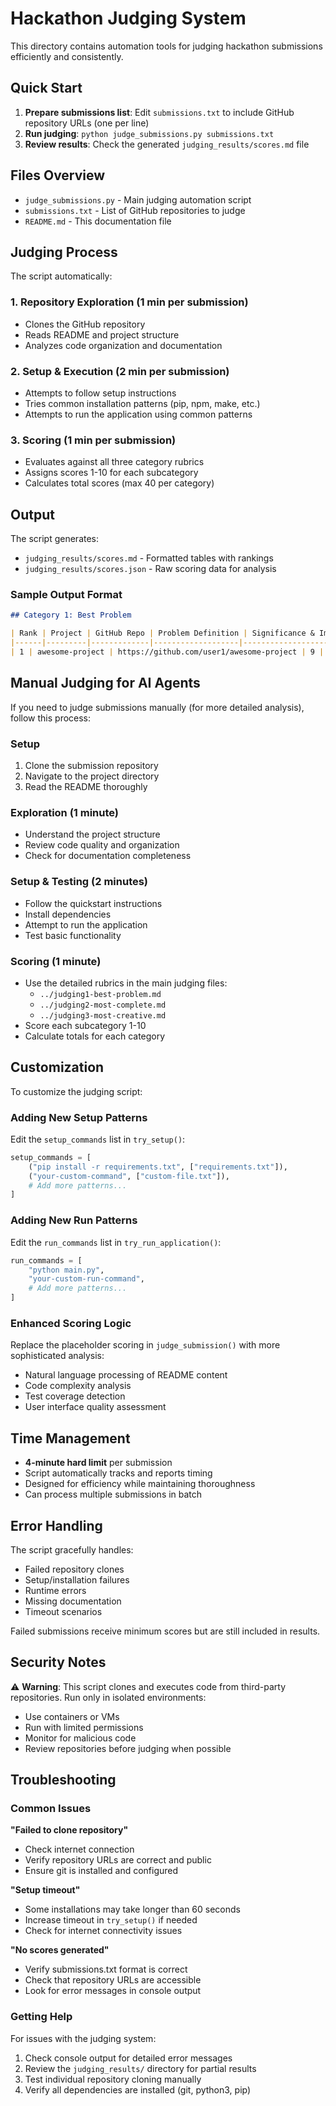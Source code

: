# Hackathon Judging System

This directory contains automation tools for judging hackathon submissions efficiently and consistently.

## Quick Start

1. **Prepare submissions list**: Edit `submissions.txt` to include GitHub repository URLs (one per line)
2. **Run judging**: `python judge_submissions.py submissions.txt`
3. **Review results**: Check the generated `judging_results/scores.md` file

## Files Overview

- `judge_submissions.py` - Main judging automation script
- `submissions.txt` - List of GitHub repositories to judge  
- `README.md` - This documentation file

## Judging Process

The script automatically:

### 1. Repository Exploration (1 min per submission)
- Clones the GitHub repository
- Reads README and project structure
- Analyzes code organization and documentation

### 2. Setup & Execution (2 min per submission)  
- Attempts to follow setup instructions
- Tries common installation patterns (pip, npm, make, etc.)
- Attempts to run the application using common patterns

### 3. Scoring (1 min per submission)
- Evaluates against all three category rubrics
- Assigns scores 1-10 for each subcategory
- Calculates total scores (max 40 per category)

## Output

The script generates:
- `judging_results/scores.md` - Formatted tables with rankings
- `judging_results/scores.json` - Raw scoring data for analysis

### Sample Output Format

```markdown
## Category 1: Best Problem

| Rank | Project | GitHub Repo | Problem Definition | Significance & Impact | Effectiveness | Learning & Craftsmanship | **Total** | Notes |
|------|---------|-------------|-------------------|---------------------|---------------|------------------------|-----------|-------|
| 1 | awesome-project | https://github.com/user1/awesome-project | 9 | 8 | 9 | 8 | **34/40** | Setup: ✅, Run: ✅, Time: 3.2s |
```

## Manual Judging for AI Agents

If you need to judge submissions manually (for more detailed analysis), follow this process:

### Setup
1. Clone the submission repository
2. Navigate to the project directory
3. Read the README thoroughly

### Exploration (1 minute)
- Understand the project structure
- Review code quality and organization
- Check for documentation completeness

### Setup & Testing (2 minutes)
- Follow the quickstart instructions
- Install dependencies
- Attempt to run the application
- Test basic functionality

### Scoring (1 minute)
- Use the detailed rubrics in the main judging files:
  - `../judging1-best-problem.md`
  - `../judging2-most-complete.md` 
  - `../judging3-most-creative.md`
- Score each subcategory 1-10
- Calculate totals for each category

## Customization

To customize the judging script:

### Adding New Setup Patterns
Edit the `setup_commands` list in `try_setup()`:
```python
setup_commands = [
    ("pip install -r requirements.txt", ["requirements.txt"]),
    ("your-custom-command", ["custom-file.txt"]),
    # Add more patterns...
]
```

### Adding New Run Patterns
Edit the `run_commands` list in `try_run_application()`:
```python
run_commands = [
    "python main.py",
    "your-custom-run-command",
    # Add more patterns...
]
```

### Enhanced Scoring Logic
Replace the placeholder scoring in `judge_submission()` with more sophisticated analysis:
- Natural language processing of README content
- Code complexity analysis
- Test coverage detection
- User interface quality assessment

## Time Management

- **4-minute hard limit** per submission
- Script automatically tracks and reports timing
- Designed for efficiency while maintaining thoroughness
- Can process multiple submissions in batch

## Error Handling

The script gracefully handles:
- Failed repository clones
- Setup/installation failures  
- Runtime errors
- Missing documentation
- Timeout scenarios

Failed submissions receive minimum scores but are still included in results.

## Security Notes

⚠️ **Warning**: This script clones and executes code from third-party repositories. Run only in isolated environments:
- Use containers or VMs
- Run with limited permissions
- Monitor for malicious code
- Review repositories before judging when possible

## Troubleshooting

### Common Issues

**"Failed to clone repository"**
- Check internet connection
- Verify repository URLs are correct and public
- Ensure git is installed and configured

**"Setup timeout"**
- Some installations may take longer than 60 seconds
- Increase timeout in `try_setup()` if needed
- Check for internet connectivity issues

**"No scores generated"**
- Verify submissions.txt format is correct
- Check that repository URLs are accessible
- Look for error messages in console output

### Getting Help

For issues with the judging system:
1. Check console output for detailed error messages
2. Review the `judging_results/` directory for partial results
3. Test individual repository cloning manually
4. Verify all dependencies are installed (git, python3, pip) 